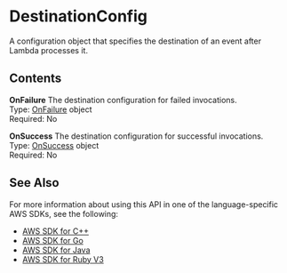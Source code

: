 # DestinationConfig<a name="API_DestinationConfig"></a>

A configuration object that specifies the destination of an event after Lambda processes it\.

## Contents<a name="API_DestinationConfig_Contents"></a>

 **OnFailure**   <a name="SSS-Type-DestinationConfig-OnFailure"></a>
The destination configuration for failed invocations\.  
Type: [OnFailure](API_OnFailure.md) object  
Required: No

 **OnSuccess**   <a name="SSS-Type-DestinationConfig-OnSuccess"></a>
The destination configuration for successful invocations\.  
Type: [OnSuccess](API_OnSuccess.md) object  
Required: No

## See Also<a name="API_DestinationConfig_SeeAlso"></a>

For more information about using this API in one of the language\-specific AWS SDKs, see the following:
+  [AWS SDK for C\+\+](https://docs.aws.amazon.com/goto/SdkForCpp/lambda-2015-03-31/DestinationConfig) 
+  [AWS SDK for Go](https://docs.aws.amazon.com/goto/SdkForGoV1/lambda-2015-03-31/DestinationConfig) 
+  [AWS SDK for Java](https://docs.aws.amazon.com/goto/SdkForJava/lambda-2015-03-31/DestinationConfig) 
+  [AWS SDK for Ruby V3](https://docs.aws.amazon.com/goto/SdkForRubyV3/lambda-2015-03-31/DestinationConfig) 